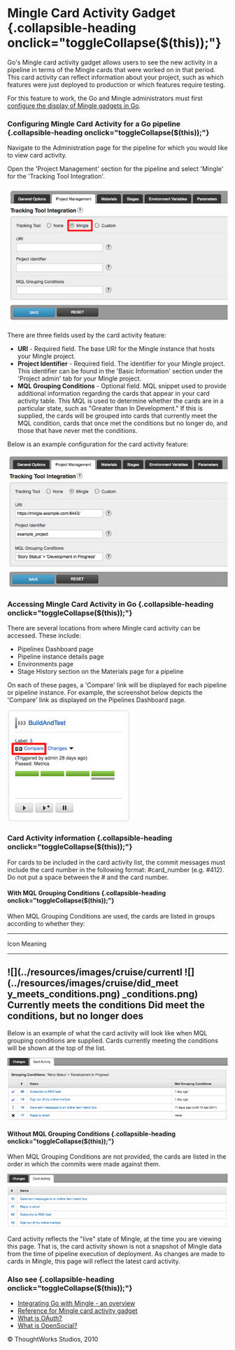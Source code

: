 
 

Mingle Card Activity Gadget {.collapsible-heading onclick="toggleCollapse($(this));"}
===========================

Go's Mingle card activity gadget allows users to see the new activity in
a pipeline in terms of the Mingle cards that were worked on in that
period. This card activity can reflect information about your project,
such as which features were just deployed to production or which
features require testing.

For this feature to work, the Go and Mingle administrators must first
[configure the display of Mingle gadgets in Go](mingle_in_go.html).

### Configuring Mingle Card Activity for a Go pipeline {.collapsible-heading onclick="toggleCollapse($(this));"}

Navigate to the Administration page for the pipeline for which you would
like to view card activity.

Open the 'Project Management' section for the pipeline and select
'Mingle' for the 'Tracking Tool Integration'.

![](../resources/images/cruise/mingle_card_activity_configuration.png)

There are three fields used by the card activity feature:

-   **URI** - Required field. The base URI for the Mingle instance that
    hosts your Mingle project.
-   **Project Identifier** - Required field. The identifier for your
    Mingle project. This identifier can be found in the 'Basic
    Information' section under the 'Project admin' tab for your Mingle
    project.
-   **MQL Grouping Conditions** - Optional field. MQL snippet used to
    provide additional information regarding the cards that appear in
    your card activity table. This MQL is used to determine whether the
    cards are in a particular state, such as "Greater than In
    Development." If this is supplied, the cards will be grouped into
    cards that currently meet the MQL condition, cards that once met the
    conditions but no longer do, and those that have never met the
    conditions.

Below is an example configuration for the card activity feature:

![](../resources/images/cruise/mingle_card_activity_example_configuration.png)

### Accessing Mingle Card Activity in Go {.collapsible-heading onclick="toggleCollapse($(this));"}

There are several locations from where Mingle card activity can be
accessed. These include:

-   Pipelines Dashboard page
-   Pipeline instance details page
-   Environments page
-   Stage History section on the Materials page for a pipeline

On each of these pages, a 'Compare' link will be displayed for each
pipeline or pipeline instance. For example, the screenshot below depicts
the 'Compare' link as displayed on the Pipelines Dashboard page.

![](../resources/images/cruise/mingle_card_activity_compare_link.png)

### Card Activity information {.collapsible-heading onclick="toggleCollapse($(this));"}

For cards to be included in the card activity list, the commit messages
must include the card number in the following format: \#card\_number
(e.g. \#412). Do not put a space between the \# and the card number.

#### With MQL Grouping Conditions {.collapsible-heading onclick="toggleCollapse($(this));"}

When MQL Grouping Conditions are used, the cards are listed in groups
according to whether they:

  -------------------------------------------------------------------------
  Icon
  Meaning
  ------------------------------------ ------------------------------------
  ![](../resources/images/cruise/currentl ![](../resources/images/cruise/did_meet
  y_meets_conditions.png)              _conditions.png)
  Currently meets the conditions       Did meet the conditions, but no
                                       longer does
  -------------------------------------------------------------------------

Below is an example of what the card activity will look like when MQL
grouping conditions are supplied. Cards currently meeting the conditions
will be shown at the top of the list.

![](../resources/images/cruise/mingle_card_activity_with_grouping_conditions.png)

#### Without MQL Grouping Conditions {.collapsible-heading onclick="toggleCollapse($(this));"}

When MQL Grouping Conditions are not provided, the cards are listed in
the order in which the commits were made against them.

![](../resources/images/cruise/mingle_card_activity_without_grouping_conditions.png)

Card activity reflects the "live" state of Mingle, at the time you are
viewing this page. That is, the card activity shown is not a snapshot of
Mingle data from the time of pipeline execution of deployment. As
changes are made to cards in Mingle, this page will reflect the latest
card activity.

### Also see {.collapsible-heading onclick="toggleCollapse($(this));"}

-   [Integrating Go with Mingle - an overview](mingle_integration.html)
-   [Reference for Mingle card activity
    gadget](mingle_card_activity_gadget.html)
-   [What is OAuth?](../faq/what_is_oauth.html)
-   [What is OpenSocial?](../faq/what_is_opensocial.html)





© ThoughtWorks Studios, 2010

